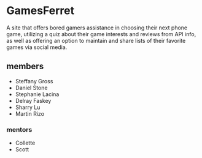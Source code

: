 # GamesFerret

A site that offers bored gamers assistance in choosing their next phone game, utilizing a quiz about their game interests and reviews from API info, as well as offering an option to maintain and share lists of their favorite games via social media.

## members
- Steffany Gross
- Daniel Stone
- Stephanie Lacina
- Delray Faskey
- Sharry Lu
- Martin Rizo

### mentors
- Collette
- Scott
